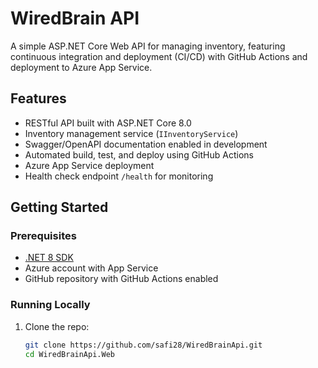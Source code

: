 # WiredBrain API

A simple ASP.NET Core Web API for managing inventory, featuring continuous integration and deployment (CI/CD) with GitHub Actions and deployment to Azure App Service.

## Features

- RESTful API built with ASP.NET Core 8.0  
- Inventory management service (`IInventoryService`)  
- Swagger/OpenAPI documentation enabled in development  
- Automated build, test, and deploy using GitHub Actions  
- Azure App Service deployment  
- Health check endpoint `/health` for monitoring  

## Getting Started

### Prerequisites

- [.NET 8 SDK](https://dotnet.microsoft.com/en-us/download/dotnet/8.0)  
- Azure account with App Service  
- GitHub repository with GitHub Actions enabled  

### Running Locally

1. Clone the repo:

   ```bash
   git clone https://github.com/safi28/WiredBrainApi.git
   cd WiredBrainApi.Web

